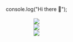 <div style="display: inline_block" align="center">
    <span">console.log("Hi there 👋");</span>
</div>
<br/>
<div style="display: inline_block" align="center">
    <img src="https://skillicons.dev/icons?i=cloudflare,vscode,visualstudio,github,git,mysql,nodejs" /><br>
    <img src="https://skillicons.dev/icons?i=javascript,html,css,ts,express,angular,php" /><br>
    <img src="https://skillicons.dev/icons?i=c,cpp,cs,dotnet" /><br>
</div>
<br>
<!--
[![Top Langs](https://github-readme-stats.vercel.app/api/top-langs/?username=fontesdev)](https://github.com/anuraghazra/github-readme-stats)
[![Stats](https://github-readme-stats.vercel.app/api/index/?username=fontesdev)](https://github.com/anuraghazra/github-readme-stats)
-->
<!--
**fontesdev/fontesdev** is a ✨ _special_ ✨ repository because its `README.md` (this file) appears on your GitHub profile.

Here are some ideas to get you started:

- 🔭 I’m currently working on ...
- 🌱 I’m currently learning ...
- 👯 I’m looking to collaborate on ...
- 🤔 I’m looking for help with ...
- 💬 Ask me about ...
- 📫 How to reach me: ...
- 😄 Pronouns: ...
- ⚡ Fun fact: ...
-->
